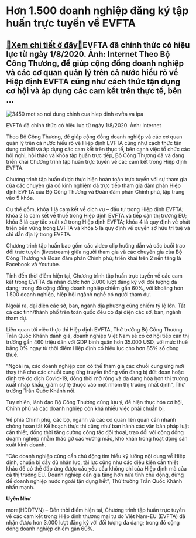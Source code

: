 Hơn 1.500 doanh nghiệp đăng ký tập huấn trực tuyến về EVFTA
===========================================================

[:gift:Xem chi tiết ở đây:gift:](https://hddtvn.com/hon-1-500-doanh-nghiep-dang-ky-tap-huan-truc-tuyen-ve-evfta/)EVFTA đã chính thức có hiệu lực từ ngày 1/8/2020. Ảnh: Internet Theo Bộ Công Thương, để giúp cộng đồng doanh nghiệp và các cơ quan quản lý trên cả nước hiểu rõ về Hiệp định EVFTA cũng như cách thức tận dụng cơ hội và áp dụng các cam kết trên thực tế, bên …
----------------------------------------------------------------------------------------------------------------------------------------------------------------------------------------------------------------------------------------------------------------





![3450 mot so noi dung chinh cua hiep dinh evfta va ipa](https://haiquanonline.com.vn/stores/news_dataimages/diulth/062020/08/11/3450_mot-so-noi-dung-chinh-cua-hiep-dinh-evfta-va-ipa.jpg?rt=20200803190337 "Thương mại tự do, công bằng và dựa trên nguyên tắc là lộ trình tốt nhất dành cho tăng trưởng kinh tế. Ảnh: Internet")


EVFTA đã chính thức có hiệu lực từ ngày 1/8/2020. Ảnh: Internet



Theo Bộ Công Thương, để giúp cộng đồng doanh nghiệp và các cơ quan quản lý trên cả nước hiểu rõ về Hiệp định EVFTA cũng như cách thức tận dụng cơ hội và áp dụng các cam kết trên thực tế, bên cạnh việc tổ chức các hội nghị, hội thảo và khóa tập huấn trực tiếp, Bộ Công Thương đã và đang triển khai Chương trình tập huấn trực tuyến về các cam kết trong Hiệp định EVFTA.


Chương trình tập huấn được thực hiện hoàn toàn trực tuyến với sự tham gia của các chuyên gia có kinh nghiệm đã trực tiếp tham gia đàm phán Hiệp định EVFTA của Bộ Công Thương và Đoàn đàm phán Chính phủ, tập trung vào 5 khóa.


Cụ thể gồm, khóa 1 là cam kết về dịch vụ – đầu tư trong Hiệp định EVFTA; khóa 2 là cam kết về thuế trong Hiệp định EVFTA và tiếp cận thị trường EU; khóa 3 là quy tắc xuất xứ trong Hiệp định EVFTA; khóa 4 là quy định về phát triển bền vững trong EVFTA và khóa 5 là quy định về quyền sở hữu trí tuệ và chỉ dẫn địa lý trong EVFTA.


Chương trình tập huấn bao gồm các video clip hướng dẫn và các buổi trao đổi trực tuyến (livestream) giữa người tham gia và các chuyên gia của Bộ Công Thương và Đoàn đàm phán Chính phủ; triển khai trên 2 nền tảng là Facebook và Youtube.


Tính đến thời điểm hiện tại, Chương trình tập huấn trực tuyến về các cam kết trong EVFTA đã nhận được hơn 3.000 lượt đăng ký với đối tượng đa dạng; trong đó cộng đồng doanh nghiệp chiếm gần 60%, với khoảng hơn 1.500 doanh nghiệp, hiệp hội ngành nghề có người tham dự.


Ngoài ra, đại diện các sở, ban, ngành địa phương cũng chiếm tỷ lệ lớn. Tất cả các tỉnh/thành phố trên toàn quốc đều có đại diện các sở, ban, ngành tham dự.


Liên quan tới việc thực thi Hiệp định EVFTA, Thứ trưởng Bộ Công Thương Trần Quốc Khánh đánh giá, doanh nghiệp Việt Nam sẽ có cơ hội tiếp cận thị trường gần 460 triệu dân với GDP bình quân hơn 35.000 USD, với mức thuế bằng 0% ngay từ thời điểm Hiệp định có hiệu lực cho hơn 85% số dòng thuế.


“Ngoài ra, các doanh nghiệp còn có thể tham gia các chuỗi cung ứng mới thay thế cho các chuỗi cung ứng truyền thống vốn đang bị đứt đoạn hoặc đình trệ do dịch Covid-19, đồng thời mở rộng và đa dạng hóa hơn thị trường xuất nhập khẩu, giảm sự lệ thuộc vào một nhóm thị trường nhất định”, Thứ trưởng Trần Quốc Khánh nói.


Tuy nhiên, lãnh đạo Bộ Công Thương cũng lưu ý, để hiện thực hóa cơ hội, Chính phủ và các doanh nghiệp còn khá nhiều việc phải chuẩn bị.


Về phía Chính phủ, các bộ, ngành và các cơ quan liên quan cần nhanh chóng hoàn tất Kế hoạch thực thi cũng như ban hành các văn bản pháp luật cần thiết, đồng thời tăng cường công tác đối thoại, trao đổi với cộng đồng doanh nghiệp nhằm tháo gỡ các vướng mắc, khó khăn trong hoạt động sản xuất kinh doanh.


“Các doanh nghiệp cũng cần chủ động tìm hiểu kỹ lưỡng nội dung về Hiệp định, chuẩn bị đầy đủ nhân lực, tài lực cũng như các điều kiện cần thiết khác để có thể đáp ứng được các yêu cầu không chỉ của Hiệp định mà của cả thị trường EU. Doanh nghiệp cần gia tăng hơn nữa tính chủ động, đừng để doanh nghiệp nước ngoài tận dụng hết”, Thứ trưởng Trần Quốc Khánh nhấn mạnh.




**Uyển Như**



more(HDDTVN) – Đến thời điểm hiện tại, Chương trình tập huấn trực tuyến về các cam kết trong Hiệp định thương mại tự do Việt Nam-EU (EVFTA) đã nhận được hơn 3.000 lượt đăng ký với đối tượng đa dạng; trong đó cộng đồng doanh nghiệp chiếm gần 60%.

